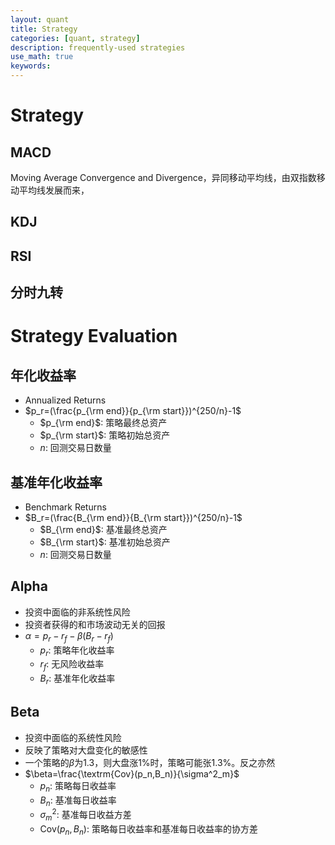 ```yaml
---
layout: quant
title: Strategy
categories: [quant, strategy]
description: frequently-used strategies
use_math: true
keywords: 
---
```


# Strategy
## MACD
Moving Average Convergence and Divergence，异同移动平均线，由双指数移动平均线发展而来，
## KDJ
## RSI
## 分时九转


# Strategy Evaluation

## 年化收益率

- Annualized Returns
- $p_r=(\frac{p_{\rm end}}{p_{\rm start}})^{250/n}-1$
  - $p_{\rm end}$: 策略最终总资产
  - $p_{\rm start}$: 策略初始总资产
  - $n$: 回测交易日数量

## 基准年化收益率

- Benchmark Returns
- $B_r=(\frac{B_{\rm end}}{B_{\rm start}})^{250/n}-1$
  - $B_{\rm end}$: 基准最终总资产
  - $B_{\rm start}$: 基准初始总资产
  - $n$: 回测交易日数量

## Alpha

- 投资中面临的非系统性风险
- 投资者获得的和市场波动无关的回报
- $\alpha=p_r-r_f-\beta(B_r-r_f)$
  - $p_r$: 策略年化收益率
  - $r_f$: 无风险收益率
  - $B_r$: 基准年化收益率

## Beta

- 投资中面临的系统性风险
- 反映了策略对大盘变化的敏感性
- 一个策略的$\beta$为1.3，则大盘涨1%时，策略可能张1.3%。反之亦然
- $\beta=\frac{\textrm{Cov}(p_n,B_n)}{\sigma^2_m}$
  - $p_n$: 策略每日收益率
  - $B_n$: 基准每日收益率
  - $\sigma^2_m$: 基准每日收益方差
  - $\textrm{Cov}(p_n,B_n)$: 策略每日收益率和基准每日收益率的协方差
